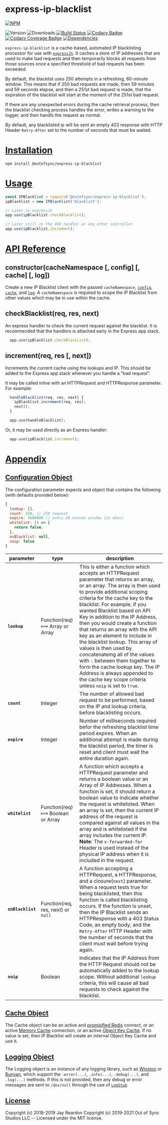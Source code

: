 # express-ip-blacklist

[![NPM](https://nodei.co/npm/@outofsync/express-ip-blacklist.png?downloads=true)](https://nodei.co/npm/@outofsync/express-ip-blacklist/)

![Version](http://img.shields.io/npm/v/@outofsync/express-ip-blacklist.svg)
![Downloads](http://img.shields.io/npm/dt/@outofsync/express-ip-blacklist.svg)
[![Build Status](https://travis-ci.org/OutOfSyncStudios/express-ip-blacklist.svg)](https://travis-ci.org/OutOfSyncStudios/express-ip-blacklist)
[![Codacy Badge](https://api.codacy.com/project/badge/Grade/283d41e346834e2fb88b7edbc7a7cfdd)](https://www.codacy.com/manual/OutOfSyncStudios/express-ip-blacklist?utm_source=github.com&amp;utm_medium=referral&amp;utm_content=OutOfSyncStudios/express-ip-blacklist&amp;utm_campaign=Badge_Grade)
[![Codacy Coverage Badge](https://api.codacy.com/project/badge/Coverage/283d41e346834e2fb88b7edbc7a7cfdd)](https://www.codacy.com/manual/OutOfSyncStudios/express-ip-blacklist?utm_source=github.com&amp;utm_medium=referral&amp;utm_content=OutOfSyncStudios/express-ip-blacklist&amp;utm_campaign=Badge_Coverage)
[![Dependencies](https://david-dm.org/OutOfSyncStudios/express-ip-blacklist/status.svg)](https://david-dm.org/OutOfSyncStudios/express-ip-blacklist)

`express-ip-blacklist` is a cache-based, automated IP blacklisting processor for use with [`expressJS`](https://www.npmjs.com/package/express). It caches a store of IP addresses that are used to make bad requests and then temporarily blocks all requests from those sources once a specified threshold of bad requests has been exceeded.

By default, the blacklist uses 250 attempts in a refreshing, 60-minute window. This means that if 250 bad requests are made, then 59 minutes and 59 seconds elapse, and then a 251st bad request is made, that the expiration of the blacklist will start at the moment of the 251st bad request.

If there are any unexpected errors during the cache retrieval process, then the blacklist checking process handles the error, writes a warning to the logger, and then handls the request as normal.

By default, any blacklisted ip will be sent an empty 403 response with HTTP Header `Retry-After` set to the number of seconds that must be waited.

# [Installation](#installation)
<a name="installation"></a>

```shell
npm install @outofsync/express-ip-blacklist
```

# [Usage](#usage)
<a name="usage"></a>

```js
const IPBlacklist = require('@outofsync/express-ip-blacklist');
ipBlacklist = new IPBlacklist('blacklist');

// Later in expressJS
app.use(ipBlacklist.checkBlacklist);

// Later still in the 404 handler or any other controller
app.use(ipBlacklist.increment);
```

# [API Reference](#api)
<a name="api"></a>

## constructor(cacheNamespace [, config] [, cache] [, log])
Create a new IP Blacklist client with the passed `cacheNamespace`, [`config`](#config-object), [`cache`](#cache-object), and [`log`](#logging-object).  A `cacheNamespace` is required to scope the IP Blacklist from other values which may be in use within the cache.

## checkBlacklist(req, res, next)
An express handler to check the current request against the blacklist. It is recommended that the handlers is attached early in the Express app stack.

```js
  app.use(ipBlacklist.checkBlacklist);
```

## increment(req, res [, next])
Increments the current cache using the lookups and IP. This should be added to the Express app stack whenever you handle a "bad request".

It may be called inline with an HTTPRequest and HTTPResponse parameter. For example:

```js
  handleBlacklist(req, res, next) {
    ipBlacklist.increment(req, res);
    next();
  }

  app.use(handleBlacklist);
```

Or, it may be used directly as an Express handler:
```js
  app.use(ipBlacklist.increment);
```

# [Appendix](#appendix)
<a name="appendix"></a>

## [Configuration Object](#config-object)
<a name="config-object"></a>

The configuration parameter expects and object that contains the following (with defaults provided below):
```js
{
  lookup: [],
  count: 250, // 250 request
  expire: 3600000 // every 60 minute window (in mSec)
  whitelist: () => {
    return false;
  },
  onBlacklist: null,
  noip: false
}
```

|parameter|type|description|
|---------|----|-----------|
|**`lookup`**|Function(req) &#x27fe; Array or Array| This is either a function which accepts an HTTPRequest parameter that returns an array, or an array. The array is then used to provide additional scoping criteria for the cache key to the blacklist. For example, if you wanted Blacklist based on API Key in addition to the IP Address, then you would create a function that returns an array with the API key as an element to include in the blacklist lookup. This array of values is then used by concatenateing all of the values with `:` between them together to form the cache lookup key. The IP Address is always appended to the cache key scope criteria unless `noip` is set to `true`.|
|**`count`**|Integer|The number of allowed bad request to be performed, based on the IP and lookup criteria, before blacklisting occurs.|
|**`expire`**|Integer|Number of milliseconds required befor the refreshing blacklist time period expires. When an additional attempt is made during the blacklist period, the timer is reset and client must wait the entire duration again.|
|**`whitelist`**|Function(req) &#x27fe; Boolean or Array|A function which accepts a HTTPRequest parameter and returns a boolean value or an Array of IP Addresses. When a function is set, it should return a boolean value to indicate whether the request is whitelisted. When an array is set, then the current IP address of the request is compared against all values in the array and is whitelisted if the array includes the current IP. **Note**: The `x-forwarded-for` Header is used instead of the physical IP address when it is included in the request.|
|**`onBlacklist`**|Function(req, res, next) or `null`|A function accepting a HTTPRequest, a HTTPResponse, and a closure(`next`) parameter. When a request tests true for being blacklisted, then this function is called blacklisting occurs. If the function is unset, then the IP Blacklist sends an HTTPResponse with a 403 Status Code, an empty body, and the `Retry-After` HTTP Header with the number of seconds that the client must wait before trying again. |
|**`noip`**|Boolean|Indicates that the IP Address from the HTTP Request should not be automatically added to the lookup scope. Without additional `lookup` criteria, this will cause all bad requests to check against the blacklist.|

## [Cache Object](#cache-object)
<a name="cache-object"></a>
The Cache object can be an active and [promisified Redis](https://www.npmjs.com/package/redis#promises) connect, or an active [Memory Cache](https://www.npmjs.com/package/@outofsync/memory-cache) connection, or an active [Object Key Cache](https://www.npmjs.com/package/@outofsync/object-key-cache). If no value is set, then IP Blacklist will create an internal Object Key Cache and use it.

## [Logging Object](#logging-object)
<a name="logging-object"></a>
The Logging object is an instance of any logging library, such as [Winston](https://www.npmjs.com/package/winston) or [Bunyan](https://www.npmjs.com/package/bunyan), which support the `.error(...)`, `.info(...)`, `.debug(...)`, and `.log(...)` methods. If this is not provided, then any debug or error messages are sent to `/dev/null` through the use of [`LogStub`](https://www.npmjs.com/package/logstub).


## [License](#license)
<a name="license"></a>

Copyright (c) 2018-2019 Jay Reardon
Copyright (c) 2019-2021 Out of Sync Studios LLC -- Licensed under the MIT license.
